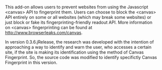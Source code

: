 This add-on allows users to prevent websites from using the Javascript &lt;canvas&gt; API to fingerprint them. Users can choose to block the &lt;canvas&gt; API entirely on some or all websites (which may break some websites) or just block or fake its fingerprinting-friendly readout API. More information on &lt;canvas&gt; fingerprinting can be found at http://www.browserleaks.com/canvas.

In version 0.3.6.jRelease, the research was developed with the intention of approaching a way to identify and warn the user, who accesses a certain site, if the site is making its identification using the method of Canvas Fingerprint. So, the source code was modified to identify specifictly Canvas Fingerprint in this version.

